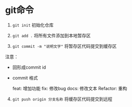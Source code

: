 # git命令

1. `git init` 初始化仓库

2. `git add .` 将所有文件添加到本地暂存区

3. `git commit -m "说明文字"` 将暂存区代码提交到缓存区

  注意：

  - 回形成commit id
  - commit 格式

    feat: 增加功能
    fix: 修改bug
    docs: 修改文本
    Refactor: 重构
4. `git push origin 分支名称` 将缓存区代码提交到远程